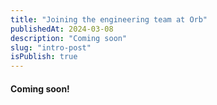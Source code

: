 ```yaml
---
title: "Joining the engineering team at Orb"
publishedAt: 2024-03-08
description: "Coming soon"
slug: "intro-post"
isPublish: true
---
```


#### Coming soon!
